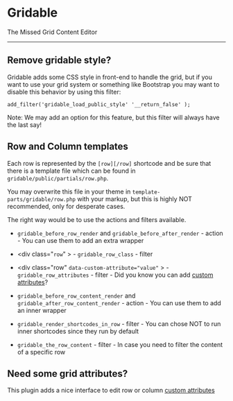 # Gridable

The Missed Grid Content Editor

-------------------

## Remove gridable style?

Gridable adds some CSS style in front-end to handle the grid, but if you want to use your grid system or something like Bootstrap you may want to disable this behavior by using this filter:

`add_filter('gridable_load_public_style' '__return_false' );`

Note: We may add an option for this feature, but this filter will always have the last say!

## Row and Column templates

Each row is represented by the `[row][/row]` shortcode and be sure that there is a template file which can be found in `gridable/public/partials/row.php`.

You may overwrite this file in your theme in `template-parts/gridable/row.php` with your markup, but this is highly NOT recommended, only for desperate cases.

The right way would be to use the actions and filters available. 

* `gridable_before_row_render` and `gridable_before_after_render` - action - You can use them to add an extra wrapper

* \<div class="`row`" \> - `gridable_row_class` - filter

* \<div class="row" `data-custom-attribute="value"` \> - `gridable_row_attributes` - filter - Did you know you can add [custom attributes](https://gist.github.com/andreilupu/2ed88a589ece14a8a8afdb1170db9e43)?

* `gridable_before_row_content_render` and `gridable_after_row_content_render` - action - You can use them to add an inner wrapper

* `gridable_render_shortcodes_in_row` - filter - You can chose NOT to run inner shortcodes since they run by default

* `gridable_the_row_content` - filter - In case you need to filter the content of a specific row

## Need some grid attributes?
This plugin adds a nice interface to edit row or column [custom attributes](https://gist.github.com/andreilupu/2ed88a589ece14a8a8afdb1170db9e43)

<script src="https://gist.github.com/andreilupu/2ed88a589ece14a8a8afdb1170db9e43.js"></script>
